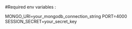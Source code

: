 #Required env variables : 

MONGO_URI=your_mongodb_connection_string
PORT=4000
SESSION_SECRET=your_secret_key
